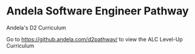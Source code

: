 # Andela Software Engineer Pathway
Andela's D2 Curriculum

Go to https://github.andela.com/d2pathway/ to view the ALC Level-Up Curriculum

